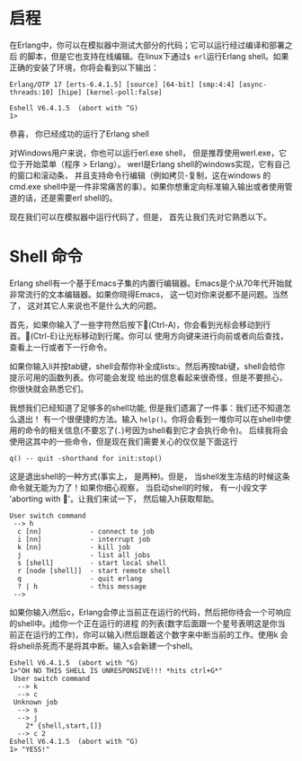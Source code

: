 启程
======

在Erlang中，你可以在模拟器中测试大部分的代码；它可以运行经过编译和部署之后
的脚本，但是它也支持在线编辑。在linux下通过`$ erl`运行Erlang shell。如果
正确的安装了环境，你将会看到以下输出：

```
Erlang/OTP 17 [erts-6.4.1.5] [source] [64-bit] [smp:4:4] [async-threads:10] [hipe] [kernel-poll:false]

Eshell V6.4.1.5  (abort with ^G)
1> 
```
恭喜， 你已经成功的运行了Erlang shell

对Windows用户来说，你也可以运行erl.exe shell， 但是推荐使用werl.exe，它位于开始菜单（程序 > Erlang）。
werl是Erlang shell的windows实现，它有自己的窗口和滚动条， 并且支持命令行编辑（例如拷贝-复制，这在windows
的cmd.exe shell中是一件非常痛苦的事）。如果你想重定向标准输入输出或者使用管道的话，还是需要erl shell的。

现在我们可以在模拟器中运行代码了，但是， 首先让我们先对它熟悉以下。

Shell 命令
======================

Erlang shell有一个基于Emacs子集的内置行编辑器。Emacs是个从70年代开始就非常流行的文本编辑器。如果你晓得Emacs，
这一切对你来说都不是问题。当然了， 这对其它人来说也不是什么大的问题。

首先，如果你输入了一些字符然后按下(Ctrl-A)，你会看到光标会移动到行首。(Ctrl-E)让光标移动到行尾。你可以
使用方向键来进行向前或者向后查找，查看上一行或者下一行命令。

如果你输入li并按tab键，shell会帮你补全成lists:。然后再按tab键，shell会给你提示可用的函数列表。你可能会发现
给出的信息看起来很奇怪，但是不要担心， 你很快就会熟悉它们。

我想我们已经知道了足够多的shell功能, 但是我们遗漏了一件事：我们还不知道怎么退出！ 有一个很便捷的方法。输入
`help()`。你将会看到一堆你可以在shell中使用的命令的相关信息(不要忘了(`.`)号因为shell看到它才会执行命令)。
后续我将会使用这其中的一些命令，但是现在我们需要关心的仅仅是下面这行
```
q() -- quit -shorthand for init:stop()
```
这是退出shell的一种方式(事实上， 是两种)。但是， 当shell发生冻结的时候这条命令就无能为力了！如果你细心观察，
当启动shell的时候， 有一小段文字 'aborting with '。让我们来试一下， 然后输入h获取帮助。

```
User switch command
 --> h
  c [nn]            - connect to job
  i [nn]            - interrupt job
  k [nn]            - kill job
  j                 - list all jobs
  s [shell]         - start local shell
  r [node [shell]]  - start remote shell
  q                 - quit erlang
  ? | h             - this message
 --> 
```
如果你输入i然后c，Erlang会停止当前正在运行的代码，然后把你待会一个可响应的shell中。j给你一个正在运行的进程
的列表(数字后面跟一个星号表明这是你当前正在运行的工作)，你可以输入i然后跟着这个数字来中断当前的工作。使用k
会将shell杀死而不是将其中断。输入s会新建一个shell。

```
Eshell V6.4.1.5  (abort with ^G)
1>"OH NO THIS SHELL IS UNRESPONSIVE!!! *hits ctrl+G*"
 User switch command
  --> k
  --> c
 Unknown job
  --> s
  --> j
    2* {shell,start,[]}
  --> c 2
Eshell V6.4.1.5  (abort with ^G)
1> "YESS!"
```



